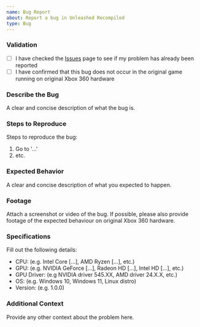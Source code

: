 ```yaml
---
name: Bug Report
about: Report a bug in Unleashed Recompiled
type: Bug
---
```


### Validation
- [ ] I have checked the [Issues](https://github.com/hedge-dev/UnleashedRecomp/issues) page to see if my problem has already been reported
- [ ] I have confirmed that this bug does not occur in the original game running on original Xbox 360 hardware

### Describe the Bug
A clear and concise description of what the bug is.

### Steps to Reproduce
Steps to reproduce the bug:
1. Go to '...'
2. etc.

### Expected Behavior
A clear and concise description of what you expected to happen.

### Footage
Attach a screenshot or video of the bug. If possible, please also provide footage of the expected behaviour on original Xbox 360 hardware.

### Specifications
Fill out the following details:
 - CPU: (e.g. Intel Core [...], AMD Ryzen [...], etc.)
 - GPU: (e.g. NVIDIA GeForce [...], Radeon HD [...], Intel HD [...], etc.)
 - GPU Driver: (e.g NVIDIA driver 545.XX, AMD driver 24.X.X, etc.)
 - OS: (e.g. Windows 10, Windows 11, Linux distro)
 - Version: (e.g. 1.0.0)

### Additional Context
Provide any other context about the problem here.
